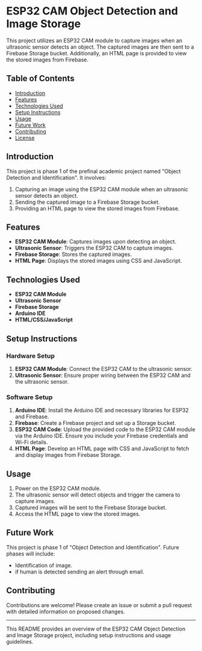 # ESP32 CAM Object Detection and Image Storage

This project utilizes an ESP32 CAM module to capture images when an ultrasonic sensor detects an object. The captured images are then sent to a Firebase Storage bucket. Additionally, an HTML page is provided to view the stored images from Firebase.

## Table of Contents

- [Introduction](#introduction)
- [Features](#features)
- [Technologies Used](#technologies-used)
- [Setup Instructions](#setup-instructions)
- [Usage](#usage)
- [Future Work](#future-work)
- [Contributing](#contributing)
- [License](#license)

## Introduction

This project is phase 1 of the prefinal academic project named "Object Detection and Identification". It involves:
1. Capturing an image using the ESP32 CAM module when an ultrasonic sensor detects an object.
2. Sending the captured image to a Firebase Storage bucket.
3. Providing an HTML page to view the stored images from Firebase.

## Features

- **ESP32 CAM Module**: Captures images upon detecting an object.
- **Ultrasonic Sensor**: Triggers the ESP32 CAM to capture images.
- **Firebase Storage**: Stores the captured images.
- **HTML Page**: Displays the stored images using CSS and JavaScript.

## Technologies Used

- **ESP32 CAM Module**
- **Ultrasonic Sensor**
- **Firebase Storage**
- **Arduino IDE**
- **HTML/CSS/JavaScript**

## Setup Instructions

### Hardware Setup

1. **ESP32 CAM Module**: Connect the ESP32 CAM to the ultrasonic sensor.
2. **Ultrasonic Sensor**: Ensure proper wiring between the ESP32 CAM and the ultrasonic sensor.

### Software Setup

1. **Arduino IDE**: Install the Arduino IDE and necessary libraries for ESP32 and Firebase.
2. **Firebase**: Create a Firebase project and set up a Storage bucket.
3. **ESP32 CAM Code**: Upload the provided code to the ESP32 CAM module via the Arduino IDE. Ensure you include your Firebase credentials and Wi-Fi details.
4. **HTML Page**: Develop an HTML page with CSS and JavaScript to fetch and display images from Firebase Storage.

## Usage

1. Power on the ESP32 CAM module.
2. The ultrasonic sensor will detect objects and trigger the camera to capture images.
3. Captured images will be sent to the Firebase Storage bucket.
4. Access the HTML page to view the stored images.

## Future Work

This project is phase 1 of "Object Detection and Identification". Future phases will include:
- Identification of image.
- if human is detected sending an alert through email.

## Contributing

Contributions are welcome! Please create an issue or submit a pull request with detailed information on proposed changes.

---

This README provides an overview of the ESP32 CAM Object Detection and Image Storage project, including setup instructions and usage guidelines.

